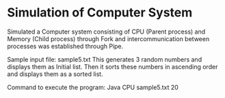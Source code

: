 # Simulation of Computer System
Simulated a Computer system consisting of CPU (Parent process) and Memory (Child process) through Fork and intercommunication between processes was established through Pipe.

Sample input file: sample5.txt
This generates 3 random numbers and displays them as Initial list. Then it sorts these numbers in ascending order and displays them as a sorted list.

Command to execute the program: Java CPU sample5.txt 20
